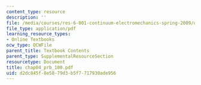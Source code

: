 ```yaml
---
content_type: resource
description: ''
file: /media/courses/res-6-001-continuum-electromechanics-spring-2009/d2dc845f8e5879d3b5f7717930ade956_chap04_prb_100.pdf
file_type: application/pdf
learning_resource_types:
- Online Textbooks
ocw_type: OCWFile
parent_title: Textbook Contents
parent_type: SupplementalResourceSection
resourcetype: Document
title: chap04_prb_100.pdf
uid: d2dc845f-8e58-79d3-b5f7-717930ade956
---
```

